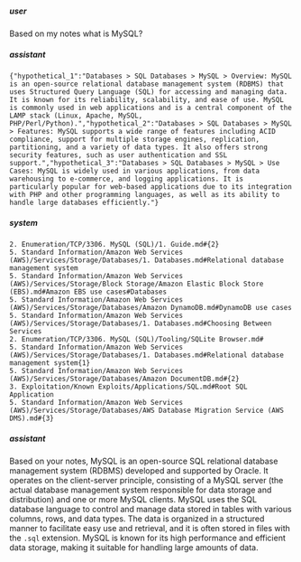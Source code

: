 ##### user
Based on my notes what is MySQL?

##### assistant
```lookup
{"hypothetical_1":"Databases > SQL Databases > MySQL > Overview: MySQL is an open-source relational database management system (RDBMS) that uses Structured Query Language (SQL) for accessing and managing data. It is known for its reliability, scalability, and ease of use. MySQL is commonly used in web applications and is a central component of the LAMP stack (Linux, Apache, MySQL, PHP/Perl/Python).","hypothetical_2":"Databases > SQL Databases > MySQL > Features: MySQL supports a wide range of features including ACID compliance, support for multiple storage engines, replication, partitioning, and a variety of data types. It also offers strong security features, such as user authentication and SSL support.","hypothetical_3":"Databases > SQL Databases > MySQL > Use Cases: MySQL is widely used in various applications, from data warehousing to e-commerce, and logging applications. It is particularly popular for web-based applications due to its integration with PHP and other programming languages, as well as its ability to handle large databases efficiently."}
```

##### system
```sc-context
2. Enumeration/TCP/3306. MySQL (SQL)/1. Guide.md#{2}
5. Standard Information/Amazon Web Services (AWS)/Services/Storage/Databases/1. Databases.md#Relational database management system
5. Standard Information/Amazon Web Services (AWS)/Services/Storage/Block Storage/Amazon Elastic Block Store (EBS).md#Amazon EBS use cases#Databases
5. Standard Information/Amazon Web Services (AWS)/Services/Storage/Databases/Amazon DynamoDB.md#DynamoDB use cases
5. Standard Information/Amazon Web Services (AWS)/Services/Storage/Databases/1. Databases.md#Choosing Between Services
2. Enumeration/TCP/3306. MySQL (SQL)/Tooling/SQLite Browser.md#
5. Standard Information/Amazon Web Services (AWS)/Services/Storage/Databases/1. Databases.md#Relational database management system{1}
5. Standard Information/Amazon Web Services (AWS)/Services/Storage/Databases/Amazon DocumentDB.md#{2}
3. Exploitation/Known Exploits/Applications/SQL.md#Root SQL Application
5. Standard Information/Amazon Web Services (AWS)/Services/Storage/Databases/AWS Database Migration Service (AWS DMS).md#{3}
```

##### assistant
Based on your notes, MySQL is an open-source SQL relational database management system (RDBMS) developed and supported by Oracle. It operates on the client-server principle, consisting of a MySQL server (the actual database management system responsible for data storage and distribution) and one or more MySQL clients. MySQL uses the SQL database language to control and manage data stored in tables with various columns, rows, and data types. The data is organized in a structured manner to facilitate easy use and retrieval, and it is often stored in files with the `.sql` extension. MySQL is known for its high performance and efficient data storage, making it suitable for handling large amounts of data.